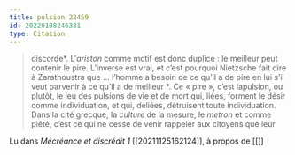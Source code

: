 ```yaml
---
title: pulsion 22459
id: 20220108246331
type: Citation
---
```


> discorde*. L'*ariston* comme motif est donc duplice : le meilleur peut contenir le pire. L’inverse est vrai, et c’est pourquoi Nietzsche fait dire à Zarathoustra que ... l’homme a besoin de ce qu’il a de pire en lui s’il veut parvenir à ce qu’il a de meilleur *. Ce « pire », c’est lapulsion, ou plutôt, le jeu des pulsions de vie et de mort qui, liées, forment le désir comme individuation, et qui, déliées, détruisent toute individuation. Dans la cité grecque, la *culture* de la mesure, le *metron* et comme piété, c’est ce qui ne cesse de venir rappeler aux citoyens que leur

Lu dans *Mécréance et discrédit 1* [[20211125162124]], à propos de [[]]